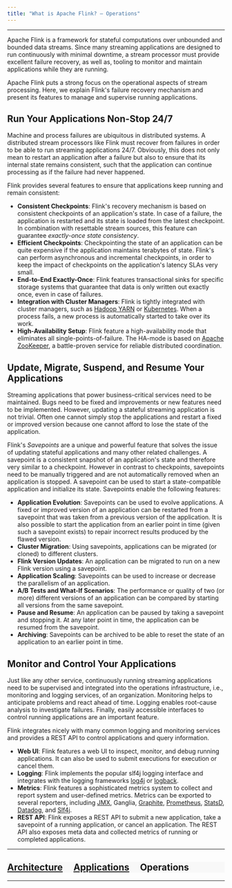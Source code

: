 ```yaml
---
title: "What is Apache Flink? — Operations"
---
```


<hr/>


Apache Flink is a framework for stateful computations over unbounded and bounded data streams. Since many streaming applications are designed to run continuously with minimal downtime, a stream processor must provide excellent failure recovery, as well as, tooling to monitor and maintain applications while they are running.

Apache Flink puts a strong focus on the operational aspects of stream processing. Here, we explain Flink's failure recovery mechanism and present its features to manage and supervise running applications.

## Run Your Applications Non-Stop 24/7

Machine and process failures are ubiquitous in distributed systems. A distributed stream processors like Flink must recover from failures in order to be able to run streaming applications 24/7. Obviously, this does not only mean to restart an application after a failure but also to ensure that its internal state remains consistent, such that the application can continue processing as if the failure had never happened.

Flink provides several features to ensure that applications keep running and remain consistent:

* **Consistent Checkpoints**: Flink's recovery mechanism is based on consistent checkpoints of an application's state. In case of a failure, the application is restarted and its state is loaded from the latest checkpoint. In combination with resettable stream sources, this feature can guarantee *exactly-once state consistency*.
* **Efficient Checkpoints**: Checkpointing the state of an application can be quite expensive if the application maintains terabytes of state. Flink's can perform asynchronous and incremental checkpoints, in order to keep the impact of checkpoints on the application's latency SLAs very small.
* **End-to-End Exactly-Once**: Flink features transactional sinks for specific storage systems that guarantee that data is only written out exactly once, even in case of failures.
* **Integration with Cluster Managers**: Flink is tightly integrated with cluster managers, such as [Hadoop YARN](https://hadoop.apache.org) or [Kubernetes](https://kubernetes.io). When a process fails, a new process is automatically started to take over its work. 
* **High-Availability Setup**: Flink feature a high-availability mode that eliminates all single-points-of-failure. The HA-mode is based on [Apache ZooKeeper](https://zookeeper.apache.org), a battle-proven service for reliable distributed coordination.

## Update, Migrate, Suspend, and Resume Your Applications

Streaming applications that power business-critical services need to be maintained. Bugs need to be fixed and improvements or new features need to be implemented. However, updating a stateful streaming application is not trivial. Often one cannot simply stop the applications and restart a fixed or improved version because one cannot afford to lose the state of the application.

Flink's *Savepoints* are a unique and powerful feature that solves the issue of updating stateful applications and many other related challenges. A savepoint is a consistent snapshot of an application's state and therefore very similar to a checkpoint. However in contrast to checkpoints, savepoints need to be manually triggered and are not automatically removed when an application is stopped. A savepoint can be used to start a state-compatible application and initialize its state. Savepoints enable the following features:

* **Application Evolution**: Savepoints can be used to evolve applications. A fixed or improved version of an application can be restarted from a savepoint that was taken from a previous version of the application. It is also possible to start the application from an earlier point in time (given such a savepoint exists) to repair incorrect results produced by the flawed version.
* **Cluster Migration**: Using savepoints, applications can be migrated (or cloned) to different clusters.
* **Flink Version Updates**: An application can be migrated to run on a new Flink version using a savepoint.
* **Application Scaling**: Savepoints can be used to increase or decrease the parallelism of an application.
* **A/B Tests and What-If Scenarios**: The performance or quality of two (or more) different versions of an application can be compared by starting all versions from the same savepoint.
* **Pause and Resume**: An application can be paused by taking a savepoint and stopping it. At any later point in time, the application can be resumed from the savepoint.
* **Archiving**: Savepoints can be archived to be able to reset the state of an application to an earlier point in time.

## Monitor and Control Your Applications

Just like any other service, continuously running streaming applications need to be supervised and integrated into the operations infrastructure, i.e., monitoring and logging services, of an organization. Monitoring helps to anticipate problems and react ahead of time. Logging enables root-cause analysis to investigate failures. Finally, easily accessible interfaces to control running applications are an important feature.

Flink integrates nicely with many common logging and monitoring services and provides a REST API to control applications and query information.

* **Web UI**: Flink features a web UI to inspect, monitor, and debug running applications. It can also be used to submit executions for execution or cancel them.
* **Logging**: Flink implements the popular slf4j logging interface and integrates with the logging frameworks [log4j](https://logging.apache.org/log4j/2.x/) or [logback](https://logback.qos.ch/).
* **Metrics**: Flink features a sophisticated metrics system to collect and report system and user-defined metrics. Metrics can be exported to several reporters, including [JMX](https://en.wikipedia.org/wiki/Java_Management_Extensions), Ganglia, [Graphite](https://graphiteapp.org/), [Prometheus](https://prometheus.io/), [StatsD](https://github.com/etsy/statsd), [Datadog](https://www.datadoghq.com/), and [Slf4j](https://www.slf4j.org/).
* **REST API**: Flink exposes a REST API to submit a new application, take a savepoint of a running application, or cancel an application. The REST API also exposes meta data and collected metrics of running or completed applications.

<hr/>
<div class="row">
  <div class="col-sm-12" style="background-color: #f8f8f8;">
    <h2>
      <a href="{{ site.baseurl }}/flink-architecture.html">Architecture</a> &nbsp;
      <span class="glyphicon glyphicon-chevron-right"></span> &nbsp;
      <a href="{{ site.baseurl }}/flink-applications.html">Applications</a> &nbsp;
      <span class="glyphicon glyphicon-chevron-right"></span> &nbsp;
      Operations
    </h2>
  </div>
</div>
<hr/>
